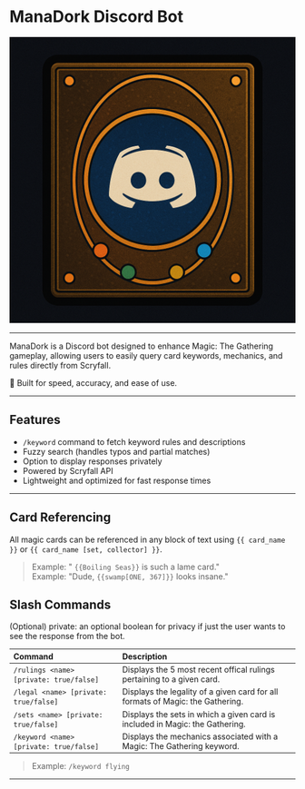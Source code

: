 # ManaDork Discord Bot

<img src="assets/thumbnail/scrybot.png" alt="ManaDork Banner" width="600"/>

---

ManaDork is a Discord bot designed to enhance Magic: The Gathering gameplay, allowing users to easily query card keywords, mechanics, and rules directly from Scryfall.

🔮 Built for speed, accuracy, and ease of use.

---

## Features
- `/keyword` command to fetch keyword rules and descriptions
- Fuzzy search (handles typos and partial matches)
- Option to display responses privately
- Powered by Scryfall API
- Lightweight and optimized for fast response times

---
## Card Referencing

All magic cards can be referenced in any block of text using `{{ card_name }}` or `{{ card_name [set, collector] }}`.
> Example: " `{{Boiling Seas}}` is such a lame card."  
> Example: "Dude, `{{swamp[ONE, 367]}}` looks insane."


## Slash Commands

(Optional) private: an optional boolean for privacy if just the user wants to see the response from the bot.

| Command | Description |
|:--|:--|
| `/rulings <name> [private: true/false]` | Displays the 5 most recent offical rulings pertaining to a given card. |
|`/legal <name> [private: true/false]` | Displays the legality of a given card for all formats of Magic: the Gathering.|
|`/sets <name> [private: true/false]` | Displays the sets in which a given card is included in Magic: the Gathering.|
| `/keyword <name> [private: true/false]` | Displays the mechanics associated with a Magic: The Gathering keyword. |

> Example: `/keyword flying`

---
